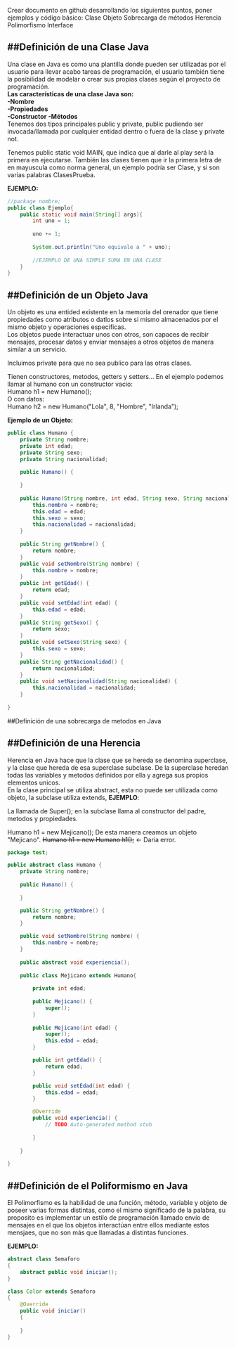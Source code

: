 Crear documento en github desarrollando los siguientes puntos, poner ejemplos y código básico:
Clase
Objeto
Sobrecarga de métodos
Herencia
Polimorfismo
Interface

##Definición de una Clase Java
--------------

Una clase en Java es como una plantilla donde pueden ser utilizadas por el usuario para llevar acabo tareas de programación, el usuario también tiene la posibilidad de modelar o crear sus propias clases según el proyecto de programación.  
**Las características de una clase Java son:**  
**-Nombre**  
**-Propiedades**   
**-Constructor**
**-Métodos**  
Tenemos dos tipos principales public y private, public pudiendo ser invocada/llamada por cualquier entidad dentro o fuera de la clase y private not.

Tenemos public static void MAIN, que indica que al darle al play será la primera en ejecutarse. También las clases tienen que ir la primera letra de en mayuscula como norma general, un ejemplo podría ser Clase, y si son varias palabras ClasesPrueba.

**EJEMPLO:**  
```java
//package nombre;
public class Ejemplo{
    public static void main(String[] args){
        int uno = 1;
        
        uno += 1;
        
        System.out.println("Uno equivale a " + uno);
        
        //EJEMPLO DE UNA SIMPLE SUMA EN UNA CLASE
    }
}
```  
  
    
##Definición de un Objeto Java
--------------  
Un objeto es una entided existente en la memoria del orenador que tiene propiedades como atributos o datlos sobre si mismo almacenados por el mismo objeto y operaciones especificas.  
Los objetos puede interactuar unos con otros, son capaces de recibir mensajes, procesar datos y enviar mensajes a otros objetos de manera similar a un servicio.  

Incluimos private para que no sea publico para las otras clases.

Tienen constructores, metodos, getters y setters...  En el ejemplo podemos llamar al humano con un constructor vacio:  
Humano h1 = new Humano();  
O con datos:  
Humano h2 = new Humano("Lola", 8, "Hombre", "Irlanda");
  
**Ejemplo de un Objeto:**  
```java
public class Humano {
	private String nombre;
	private int edad;
	private String sexo;
	private String nacionalidad;
	
	public Humano() {
		
	}
	
	public Humano(String nombre, int edad, String sexo, String nacionalidad) {
		this.nombre = nombre;
		this.edad = edad;
		this.sexo = sexo;
		this.nacionalidad = nacionalidad;
	}
	
	public String getNombre() {
		return nombre;
	}
	public void setNombre(String nombre) {
		this.nombre = nombre;
	}
	public int getEdad() {
		return edad;
	}
	public void setEdad(int edad) {
		this.edad = edad;
	}
	public String getSexo() {
		return sexo;
	}
	public void setSexo(String sexo) {
		this.sexo = sexo;
	}
	public String getNacionalidad() {
		return nacionalidad;
	}
	public void setNacionalidad(String nacionalidad) {
		this.nacionalidad = nacionalidad;
	}
	
}

```  

##Definición de una sobrecarga de metodos en Java  

##Definición de una Herencia  
--------------  
Herencia en Java hace que la clase que se hereda se denomina superclase, y la clase que hereda de esa superclase subclase.
De la superclase heredan todas las variables y metodos definidos por ella y agrega sus propios elementos unicos.  
En la clase principal se utiliza abstract, esta no puede ser utilizada como objeto, la subclase utiliza extends, **EJEMPLO**:  

La llamada de Super(); en la subclase llama al constructor del padre, metodos y propiedades.

Humano h1 = new Mejicano(); De esta manera creamos un objeto "Mejicano". ~~Humano h1 = new Humano h1();~~ <- Daria error.
  
```java
package test;

public abstract class Humano {
	private String nombre;
	
	public Humano() {
		
	}

	public String getNombre() {
		return nombre;
	}

	public void setNombre(String nombre) {
		this.nombre = nombre;
	}
	
	public abstract void experiencia();
	
	public class Mejicano extends Humano{
		
		private int edad;
		
		public Mejicano() {
			super();
		}
		
		public Mejicano(int edad) {
			super();
			this.edad = edad;
		}

		public int getEdad() {
			return edad;
		}

		public void setEdad(int edad) {
			this.edad = edad;
		}

		@Override
		public void experiencia() {
			// TODO Auto-generated method stub
			
		}
		
	}
	
}
```
##Definición de el Poliformismo en Java
--------------  
El Polimorfismo es la habilidad de una función, método, variable y objeto de poseer varias formas distintas, como el mismo significado de la palabra, su proposito es implementar un estilo de programación llamado envío de mensajes en el que los objetos interactúan entre ellos mediante estos mensjaes, que no son más que llamadas a distintas funciones.  
  
**EJEMPLO:**  
```java
abstract class Semaforo
{
	abstract public void iniciar();
}

class Color extends Semaforo
{
	@Override
	public void iniciar()
	{
	
	}
}
```
